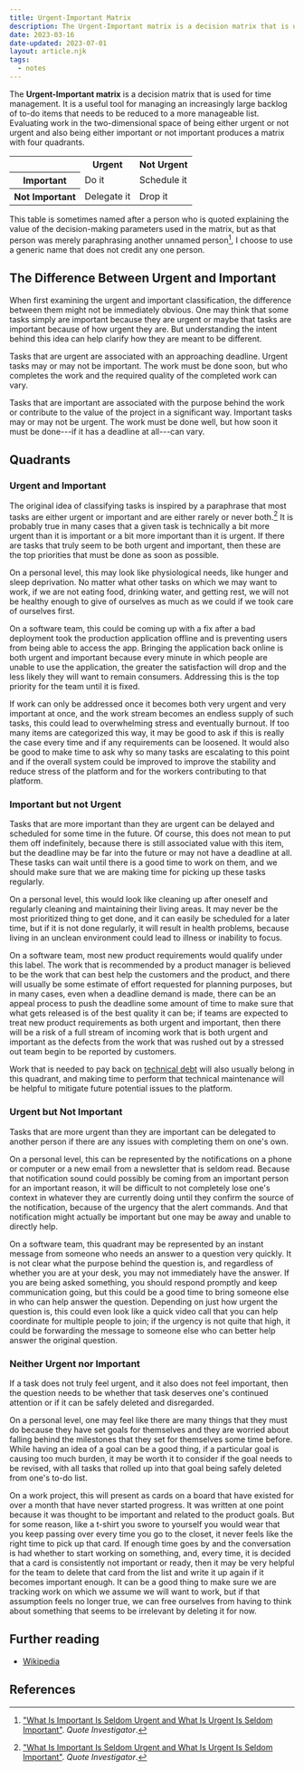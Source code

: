 ```yaml
---
title: Urgent-Important Matrix
description: The Urgent-Important matrix is a decision matrix that is used for time management.
date: 2023-03-16
date-updated: 2023-07-01
layout: article.njk
tags:
  - notes
---
```

The **Urgent-Important matrix** is a decision matrix that is used for time management. It is a useful tool for managing an increasingly large backlog of to-do items that needs to be reduced to a more manageable list. Evaluating work in the two-dimensional space of being either urgent or not urgent and also being either important or not important produces a matrix with four quadrants.

<table class="urgent-important-table">
<tr>
<td></td>
<th scope="col">Urgent</th>
<th scope="col">Not Urgent</th>
</tr>
<tr>
<th scope="row">Important</th>
<td>Do it</td>
<td>Schedule it</td>
</tr>
<tr>
<th scope="row">Not Important</th>
<td>Delegate it</td>
<td>Drop it</td>
</tr>
</table>

This table is sometimes named after a person who is quoted explaining the value of the decision-making parameters used in the matrix, but as that person was merely paraphrasing another unnamed person[^1], I choose to use a generic name that does not credit any one person.

## The Difference Between Urgent and Important

When first examining the urgent and important classification, the difference between them might not be immediately obvious. One may think that some tasks simply are important because they are urgent or maybe that tasks are important because of how urgent they are. But understanding the intent behind this idea can help clarify how they are meant to be different.

Tasks that are urgent are associated with an approaching deadline. Urgent tasks may or may not be important. The work must be done soon, but who completes the work and the required quality of the completed work can vary.

Tasks that are important are associated with the purpose behind the work or contribute to the value of the project in a significant way. Important tasks may or may not be urgent. The work must be done well, but how soon it must be done---if it has a deadline at all---can vary.

## Quadrants

### Urgent and Important

The original idea of classifying tasks is inspired by a paraphrase that most tasks are either urgent or important and are either rarely or never both.[^1] It is probably true in many cases that a given task is technically a bit more urgent than it is important or a bit more important than it is urgent. If there are tasks that truly seem to be both urgent and important, then these are the top priorities that must be done as soon as possible.

On a personal level, this may look like physiological needs, like hunger and sleep deprivation. No matter what other tasks on which we may want to work, if we are not eating food, drinking water, and getting rest, we will not be healthy enough to give of ourselves as much as we could if we took care of ourselves first.

On a software team, this could be coming up with a fix after a bad deployment took the production application offline and is preventing users from being able to access the app. Bringing the application back online is both urgent and important because every minute in which people are unable to use the application, the greater the satisfaction will drop and the less likely they will want to remain consumers. Addressing this is the top priority for the team until it is fixed.

If work can only be addressed once it becomes both very urgent and very important at once, and the work stream becomes an endless supply of such tasks, this could lead to overwhelming stress and eventually burnout. If too many items are categorized this way, it may be good to ask if this is really the case every time and if any requirements can be loosened. It would also be good to make time to ask why so many tasks are escalating to this point and if the overall system could be improved to improve the stability and reduce stress of the platform and for the workers contributing to that platform.

### Important but not Urgent

Tasks that are more important than they are urgent can be delayed and scheduled for some time in the future. Of course, this does not mean to put them off indefinitely, because there is still associated value with this item, but the deadline may be far into the future or may not have a deadline at all. These tasks can wait until there is a good time to work on them, and we should make sure that we are making time for picking up these tasks regularly.

On a personal level, this would look like cleaning up after oneself and regularly cleaning and maintaining their living areas. It may never be the most prioritized thing to get done, and it can easily be scheduled for a later time, but if it is not done regularly, it will result in health problems, because living in an unclean environment could lead to illness or inability to focus.

On a software team, most new product requirements would qualify under this label. The work that is recommended by a product manager is believed to be the work that can best help the customers and the product, and there will usually be some estimate of effort requested for planning purposes, but in many cases, even when a deadline demand is made, there can be an appeal process to push the deadline some amount of time to make sure that what gets released is of the best quality it can be; if teams are expected to treat new product requirements as both urgent and important, then there will be a risk of a full stream of incoming work that is both urgent and important as the defects from the work that was rushed out by a stressed out team begin to be reported by customers.

Work that is needed to pay back on [technical debt](/technical-debt) will also usually belong in this quadrant, and making time to perform that technical maintenance will be helpful to mitigate future potential issues to the platform.

### Urgent but Not Important

Tasks that are more urgent than they are important can be delegated to another person if there are any issues with completing them on one's own.

On a personal level, this can be represented by the notifications on a phone or computer or a new email from a newsletter that is seldom read. Because that notification sound could possibly be coming from an important person for an important reason, it will be difficult to not completely lose one's context in whatever they are currently doing until they confirm the source of the notification, because of the urgency that the alert commands. And that notification might actually be important but one may be away and unable to directly help.

On a software team, this quadrant may be represented by an instant message from someone who needs an answer to a question very quickly. It is not clear what the purpose behind the question is, and regardless of whether you are at your desk, you may not immediately have the answer. If you are being asked something, you should respond promptly and keep communication going, but this could be a good time to bring someone else in who can help answer the question. Depending on just how urgent the question is, this could even look like a quick video call that you can help coordinate for multiple people to join; if the urgency is not quite that high, it could be forwarding the message to someone else who can better help answer the original question.

### Neither Urgent nor Important

If a task does not truly feel urgent, and it also does not feel important, then the question needs to be whether that task deserves one's continued attention or if it can be safely deleted and disregarded.

On a personal level, one may feel like there are many things that they must do because they have set goals for themselves and they are worried about falling behind the milestones that they set for themselves some time before. While having an idea of a goal can be a good thing, if a particular goal is causing too much burden, it may be worth it to consider if the goal needs to be revised, with all tasks that rolled up into that goal being safely deleted from one's to-do list.

On a work project, this will present as cards on a board that have existed for over a month that have never started progress. It was written at one point because it was thought to be important and related to the product goals. But for some reason, like a t-shirt you swore to yourself you would wear that you keep passing over every time you go to the closet, it never feels like the right time to pick up that card. If enough time goes by and the conversation is had whether to start working on something, and, every time, it is decided that a card is consistently not important or ready, then it may be very helpful for the team to delete that card from the list and write it up again if it becomes important enough. It can be a good thing to make sure we are tracking work on which we assume we will want to work, but if that assumption feels no longer true, we can free ourselves from having to think about something that seems to be irrelevant by deleting it for now.

## Further reading

- [Wikipedia](https://en.wikipedia.org/wiki/Time_management#The_Eisenhower_Method)

## References

[^1]: ["What Is Important Is Seldom Urgent and What Is Urgent Is Seldom Important"](https://quoteinvestigator.com/2014/05/09/urgent/). *Quote Investigator*.